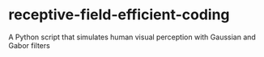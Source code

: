 # receptive-field-efficient-coding
A Python script that simulates human visual perception with Gaussian and Gabor filters
